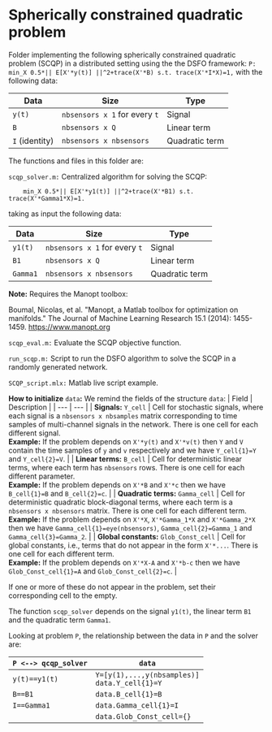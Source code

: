 # Spherically constrained quadratic problem
 
Folder implementing the following spherically constrained quadratic problem (SCQP) in a distributed setting using the the DSFO framework:
``
P: min_X 0.5*|| E[X'*y(t)] ||^2+trace(X'*B) s.t. trace(X'*I*X)=1,
``
with the following data:

|Data|Size|Type|
| --- | --- | --- |
| `y(t)` | `nbsensors x 1` for every `t` | Signal |
| `B` | `nbsensors x Q` | Linear term |
| `I` (identity) | `nbsensors x nbsensors` | Quadratic term |

The functions and files in this folder are:

`scqp_solver.m:` Centralized algorithm for solving the SCQP:

        min_X 0.5*|| E[X'*y1(t)] ||^2+trace(X'*B1) s.t. trace(X'*Gamma1*X)=1.

taking as input the following data:

|Data|Size|Type|
| --- | --- | --- |
| `y1(t)` | `nbsensors x 1` for every `t` | Signal |
| `B1` | `nbsensors x Q` | Linear term |
| `Gamma1` | `nbsensors x nbsensors` | Quadratic term |

**Note:** Requires the Manopt toolbox:

Boumal, Nicolas, et al. "Manopt, a Matlab toolbox for optimization on manifolds." The Journal of Machine Learning Research 15.1 (2014): 1455-1459.
https://www.manopt.org

`scqp_eval.m:`  Evaluate the SCQP objective function.

`run_scqp.m:` Script to run the DSFO algorithm to solve the SCQP in a randomly generated network.

`SCQP_script.mlx:` Matlab live script example.

**How to initialize** `data`**:** We remind the fields of the structure `data`:
| Field | Description |
 | --- | --- |
 | **Signals:** `Y_cell` | Cell for stochastic signals, where each signal is a `nbsensors x nbsamples` matrix corresponding to time samples of multi-channel signals in the network. There is one cell for each different signal. <br /> **Example:** If the problem depends on `X'*y(t)` and `X'*v(t)` then `Y` and `V` contain the time samples of `y` and `v` respectively and we have `Y_cell{1}=Y` and `Y_cell{2}=V`. |
| **Linear terms:** `B_cell` | Cell for deterministic linear terms, where each term has `nbsensors` rows. There is one cell for each different parameter. <br />**Example:** If the problem depends on `X'*B` and `X'*c` then we have `B_cell{1}=B` and `B_cell{2}=c`. |
| **Quadratic terms:** `Gamma_cell` | Cell for deterministic quadratic block-diagonal terms, where each term is a `nbsensors x nbsensors` matrix. There is one cell for each different term. <br />**Example:** If the problem depends on `X'*X`, `X'*Gamma_1*X` and `X'*Gamma_2*X` then we have `Gamma_cell{1}=eye(nbsensors)`, `Gamma_cell{2}=Gamma_1` and `Gamma_cell{3}=Gamma_2`. |
| **Global constants:** `Glob_Const_cell` | Cell for global constants, i.e., terms that do not appear in the form `X'*...`. There is one cell for each different term. <br />**Example:** If the problem depends on `X'*X-A` and `X'*b-c` then we have `Glob_Const_cell{1}=A` and `Glob_Const_cell{2}=c`. |

If one or more of these do not appear in the problem, set their corresponding cell to the empty.

The function `scqp_solver` depends on the signal `y1(t)`, the linear term `B1` and the quadratic term `Gamma1`.

Looking at problem `P`, the relationship between the data in `P` and the solver are:

|`P <--> qcqp_solver`| `data` |
| --- | --- |
| `y(t)==y1(t)` | `Y=[y(1),...,y(nbsamples)]`<br />`data.Y_cell{1}=Y` |
| `B==B1` | `data.B_cell{1}=B` |
| `I==Gamma1` | `data.Gamma_cell{1}=I` |
| | `data.Glob_Const_cell={}` |